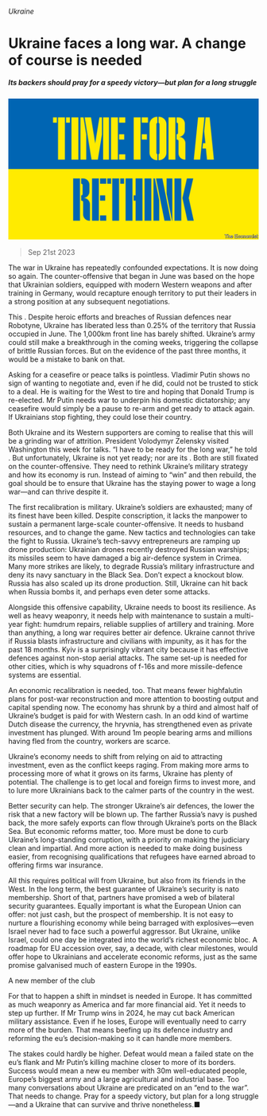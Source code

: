###### Ukraine

# Ukraine faces a long war. A change of course is needed 

##### Its backers should pray for a speedy victory—but plan for a long struggle 

![image](images/20230923_LDD001.jpg) 

> Sep 21st 2023 

The war in Ukraine has repeatedly confounded expectations. It is now doing so again. The counter-offensive that began in June was based on the hope that Ukrainian soldiers, equipped with modern Western weapons and after training in Germany, would recapture enough territory to put their leaders in a strong position at any subsequent negotiations.

This . Despite heroic efforts and breaches of Russian defences near Robotyne, Ukraine has liberated less than 0.25% of the territory that Russia occupied in June. The 1,000km front line has barely shifted. Ukraine’s army could still make a breakthrough in the coming weeks, triggering the collapse of brittle Russian forces. But on the evidence of the past three months, it would be a mistake to bank on that. 

Asking for a ceasefire or peace talks is pointless. Vladimir Putin shows no sign of wanting to negotiate and, even if he did, could not be trusted to stick to a deal. He is waiting for the West to tire and hoping that Donald Trump is re-elected. Mr Putin needs war to underpin his domestic dictatorship; any ceasefire would simply be a pause to re-arm and get ready to attack again. If Ukrainians stop fighting, they could lose their country. 

Both Ukraine and its Western supporters are coming to realise that this will be a grinding war of attrition. President Volodymyr Zelensky visited Washington this week for talks. “I have to be ready for the long war,” he told . But unfortunately, Ukraine is not yet ready; nor are its . Both are still fixated on the counter-offensive. They need to rethink Ukraine’s military strategy and how its economy is run. Instead of aiming to “win” and then rebuild, the goal should be to ensure that Ukraine has the staying power to wage a long war—and can thrive despite it.

The first recalibration is military. Ukraine’s soldiers are exhausted; many of its finest have been killed. Despite conscription, it lacks the manpower to sustain a permanent large-scale counter-offensive. It needs to husband resources, and to change the game. New tactics and technologies can take the fight to Russia. Ukraine’s tech-savvy entrepreneurs are ramping up drone production: Ukrainian drones recently destroyed Russian warships; its missiles seem to have damaged a big air-defence system in Crimea. Many more strikes are likely, to degrade Russia’s military infrastructure and deny its navy sanctuary in the Black Sea. Don’t expect a knockout blow. Russia has also scaled up its drone production. Still, Ukraine can hit back when Russia bombs it, and perhaps even deter some attacks. 

Alongside this offensive capability, Ukraine needs to boost its resilience. As well as heavy weaponry, it needs help with maintenance to sustain a multi-year fight: humdrum repairs, reliable supplies of artillery and training. More than anything, a long war requires better air defence. Ukraine cannot thrive if Russia blasts infrastructure and civilians with impunity, as it has for the past 18 months. Kyiv is a surprisingly vibrant city because it has effective defences against non-stop aerial attacks. The same set-up is needed for other cities, which is why squadrons of f-16s and more missile-defence systems are essential.

An economic recalibration is needed, too. That means fewer highfalutin plans for post-war reconstruction and more attention to boosting output and capital spending now. The economy has shrunk by a third and almost half of Ukraine’s budget is paid for with Western cash. In an odd kind of wartime Dutch disease the currency, the hryvnia, has strengthened even as private investment has plunged. With around 1m people bearing arms and millions having fled from the country, workers are scarce.

Ukraine’s economy needs to shift from relying on aid to attracting investment, even as the conflict keeps raging. From making more arms to processing more of what it grows on its farms, Ukraine has plenty of potential. The challenge is to get local and foreign firms to invest more, and to lure more Ukrainians back to the calmer parts of the country in the west. 

Better security can help. The stronger Ukraine’s air defences, the lower the risk that a new factory will be blown up. The farther Russia’s navy is pushed back, the more safely exports can flow through Ukraine’s ports on the Black Sea. But economic reforms matter, too. More must be done to curb Ukraine’s long-standing corruption, with a priority on making the judiciary clean and impartial. And more action is needed to make doing business easier, from recognising qualifications that refugees have earned abroad to offering firms war insurance. 

All this requires political will from Ukraine, but also from its friends in the West. In the long term, the best guarantee of Ukraine’s security is nato membership. Short of that, partners have promised a web of bilateral security guarantees. Equally important is what the European Union can offer: not just cash, but the prospect of membership. It is not easy to nurture a flourishing economy while being barraged with explosives—even Israel never had to face such a powerful aggressor. But Ukraine, unlike Israel, could one day be integrated into the world’s richest economic bloc. A roadmap for EU accession over, say, a decade, with clear milestones, would offer hope to Ukrainians and accelerate economic reforms, just as the same promise galvanised much of eastern Europe in the 1990s. 

A new member of the club

For that to happen a shift in mindset is needed in Europe. It has committed as much weaponry as America and far more financial aid. Yet it needs to step up further. If Mr Trump wins in 2024, he may cut back American military assistance. Even if he loses, Europe will eventually need to carry more of the burden. That means beefing up its defence industry and reforming the eu’s decision-making so it can handle more members.

The stakes could hardly be higher. Defeat would mean a failed state on the eu’s flank and Mr Putin’s killing machine closer to more of its borders. Success would mean a new eu member with 30m well-educated people, Europe’s biggest army and a large agricultural and industrial base. Too many conversations about Ukraine are predicated on an “end to the war”. That needs to change. Pray for a speedy victory, but plan for a long struggle—and a Ukraine that can survive and thrive nonetheless.■


